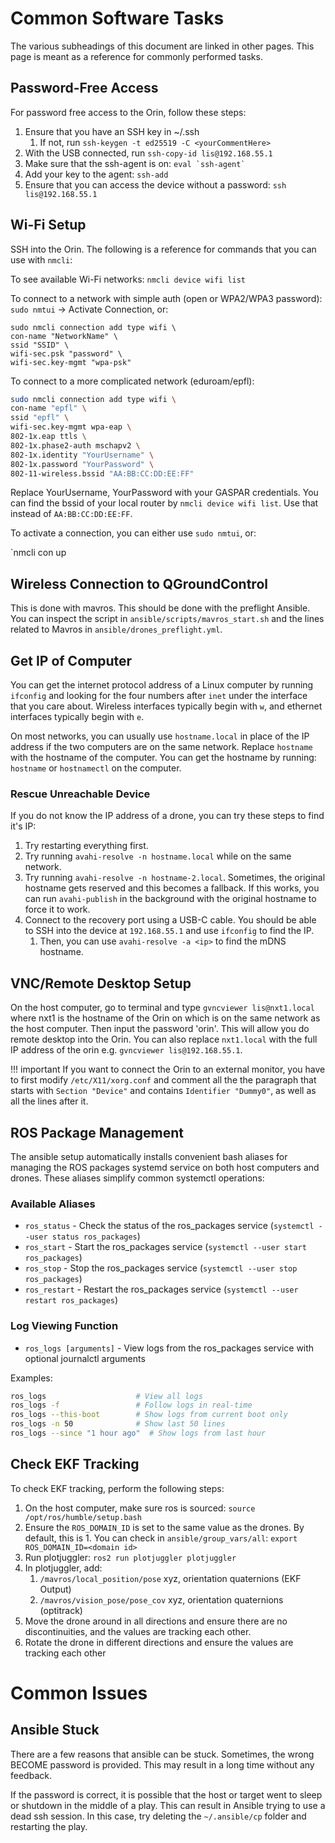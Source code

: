 # Common Software Tasks

The various subheadings of this document are linked in other pages. This page is meant as a reference for commonly performed tasks.

## Password-Free Access

For password free access to the Orin, follow these steps: 

1. Ensure that you have an SSH key in ~/.ssh
    1. If not, run `ssh-keygen -t ed25519 -C <yourCommentHere>`
2. With the USB connected, run `ssh-copy-id lis@192.168.55.1`
3. Make sure that the ssh-agent is on: ``eval `ssh-agent` `` 
4. Add your key to the agent: `ssh-add`
5. Ensure that you can access the device without a password: `ssh lis@192.168.55.1`

## Wi-Fi Setup

SSH into the Orin. The following is a reference for commands that you can use with `nmcli`: 

To see available Wi-Fi networks: `nmcli device wifi list`

To connect to a network with simple auth (open or WPA2/WPA3 password): `sudo nmtui` -> Activate Connection, or: 

```shell
sudo nmcli connection add type wifi \ 
con-name "NetworkName" \
ssid "SSID" \
wifi-sec.psk "password" \
wifi-sec.key-mgmt "wpa-psk"
```

To connect to a more complicated network (eduroam/epfl): 
```bash
sudo nmcli connection add type wifi \
con-name "epfl" \
ssid "epfl" \
wifi-sec.key-mgmt wpa-eap \
802-1x.eap ttls \
802-1x.phase2-auth mschapv2 \
802-1x.identity "YourUsername" \
802-1x.password "YourPassword" \
802-11-wireless.bssid "AA:BB:CC:DD:EE:FF"
```

Replace YourUsername, YourPassword with your GASPAR credentials. You can find the bssid of your local router by `nmcli device wifi list`. Use that instead of `AA:BB:CC:DD:EE:FF`.

To activate a connection, you can either use `sudo nmtui`, or: 

`nmcli con up <Name>
## Wireless Connection to QGroundControl

This is done with mavros. This should be done with the preflight Ansible. You can inspect the script in `ansible/scripts/mavros_start.sh` and the lines related to Mavros in `ansible/drones_preflight.yml`. 

## Get IP of Computer

You can get the internet protocol address of a Linux computer by running `ifconfig` and looking for the four numbers after `inet` under the interface that you care about. Wireless interfaces typically begin with `w`, and ethernet interfaces typically begin with `e`. 

On most networks, you can usually use `hostname.local` in place of the IP address if the two computers are on the same network. Replace `hostname` with the hostname of the computer. You can get the hostname by running: `hostname` or `hostnamectl` on the computer. 

### Rescue Unreachable Device

If you do not know the IP address of a drone, you can try these steps to find it's IP: 

1. Try restarting everything first. 
2. Try running `avahi-resolve -n hostname.local` while on the same network. 
3. Try running `avahi-resolve -n hostname-2.local`. Sometimes, the original hostname gets reserved and this becomes a fallback. If this works, you can run `avahi-publish` in the background with the original hostname to force it to work. 
4. Connect to the recovery port using a USB-C cable. You should be able to SSH into the device at `192.168.55.1` and use `ifconfig` to find the IP.
	1. Then, you can use `avahi-resolve -a <ip>` to find the mDNS hostname. 

## VNC/Remote Desktop Setup

On the host computer, go to terminal and type `gvncviewer lis@nxt1.local` where nxt1 is the hostname of the Orin on which is on the same network as the host computer. Then input the password 'orin'. This will allow you do remote desktop into the Orin. You can also replace `nxt1.local` with the full IP address of the orin e.g. `gvncviewer lis@192.168.55.1`.

!!! important
    If you want to connect the Orin to an external monitor, you have to first modify `/etc/X11/xorg.conf` and comment all the the paragraph that starts with `Section "Device"` and contains `Identifier "Dummy0"`, as well as all the lines after it.

## ROS Package Management

The ansible setup automatically installs convenient bash aliases for managing the ROS packages systemd service on both host computers and drones. These aliases simplify common systemctl operations:

### Available Aliases

- `ros_status` - Check the status of the ros_packages service (`systemctl --user status ros_packages`)
- `ros_start` - Start the ros_packages service (`systemctl --user start ros_packages`)
- `ros_stop` - Stop the ros_packages service (`systemctl --user stop ros_packages`)
- `ros_restart` - Restart the ros_packages service (`systemctl --user restart ros_packages`)

### Log Viewing Function

- `ros_logs [arguments]` - View logs from the ros_packages service with optional journalctl arguments

Examples:
```bash
ros_logs                    # View all logs
ros_logs -f                 # Follow logs in real-time
ros_logs --this-boot        # Show logs from current boot only
ros_logs -n 50              # Show last 50 lines
ros_logs --since "1 hour ago"  # Show logs from last hour
```

## Check EKF Tracking

To check EKF tracking, perform the following steps:

1. On the host computer, make sure ros is sourced: `source /opt/ros/humble/setup.bash`
2. Ensure the `ROS_DOMAIN_ID` is set to the same value as the drones. By default, this is 1. You can check in `ansible/group_vars/all`: `export ROS_DOMAIN_ID=<domain id>`
3. Run plotjuggler: `ros2 run plotjuggler plotjuggler`
4. In plotjuggler, add:
	1. `/mavros/local_position/pose`  xyz, orientation quaternions (EKF Output)
	2. `/mavros/vision_pose/pose_cov` xyz, orientation quaternions (optitrack)
5. Move the drone around in all directions and ensure there are no discontinuities, and the values are tracking each other. 
6. Rotate the drone in different directions and ensure the values are tracking each other

# Common Issues

## Ansible Stuck 

There are a few reasons that ansible can be stuck. Sometimes, the wrong BECOME password is provided. This may result in a long time without any feedback. 

If the password is correct, it is possible that the host or target went to sleep or shutdown in the middle of a play. This can result in Ansible trying to use a dead ssh session. In this case, try deleting the `~/.ansible/cp` folder and restarting the play.

